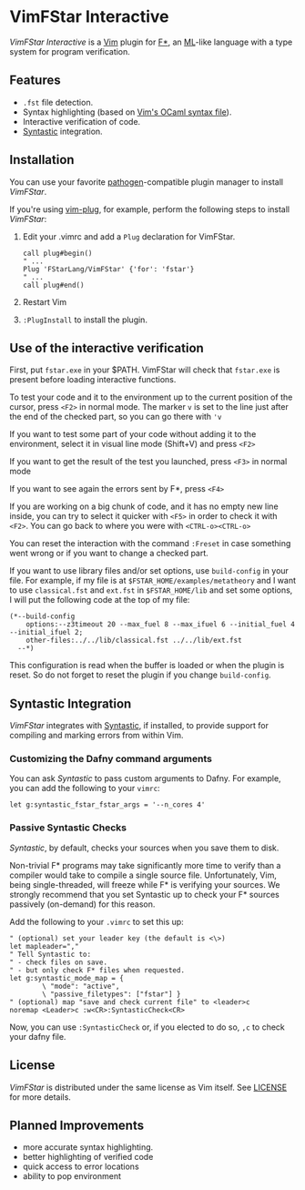 # VimFStar Interactive

*VimFStar Interactive* is a [Vim] plugin for [F*], an [ML]-like language with a type system for program verification.

## Features

- `.fst` file detection.
- Syntax highlighting (based on [Vim's OCaml syntax file]).
- Interactive verification of code.
- [Syntastic] integration.

## Installation

You can use your favorite [pathogen]-compatible plugin manager to install *VimFStar*. 

If you're using [vim-plug], for example, perform the following steps to install *VimFStar*:

1. Edit your .vimrc and add a `Plug` declaration for VimFStar.

	```vim
	call plug#begin()
	" ...
	Plug 'FStarLang/VimFStar' {'for': 'fstar'}
	" ...
	call plug#end()
	```

2. Restart Vim
3. `:PlugInstall` to install the plugin.

## Use of the interactive verification

First, put ```fstar.exe``` in your $PATH. VimFStar will check that ```fstar.exe``` is present before loading interactive functions.

To test your code and it to the environment up to the current position of the cursor, press ```<F2>``` in normal mode. The marker ```v``` is set to the line just after the end of the checked part, so you can go there with ```'v```

If you want to test some part of your code without adding it to the environment, select it in visual line mode (Shift+V) and press ```<F2>```

If you want to get the result of the test you launched, press ```<F3>``` in normal mode

If you want to see again the errors sent by F*, press ```<F4>```

If you are working on a big chunk of code, and it has no empty new line inside, you can try to select it quicker with ```<F5>``` in order to check it with ```<F2>```. You can go back to where you were with ```<CTRL-o><CTRL-o>``` 

You can reset the interaction with the command ```:Freset``` in case something went wrong or if
you want to change a checked part.

If you want to use library files and/or set options, use ```build-config``` in your file. For example, if my file is at ```$FSTAR_HOME/examples/metatheory``` and I want to use ```classical.fst``` and ```ext.fst``` in ```$FSTAR_HOME/lib``` and set some options, I will put the following code at the top of my file:

```fstar
(*--build-config
    options:--z3timeout 20 --max_fuel 8 --max_ifuel 6 --initial_fuel 4 --initial_ifuel 2;
    other-files:../../lib/classical.fst ../../lib/ext.fst
  --*)
```

This configuration is read when the buffer is loaded or when the plugin is reset. So do not forget to reset the plugin if you change `build-config`.

## Syntastic Integration

*VimFStar* integrates with [Syntastic], if installed, to provide support for compiling and marking errors from within Vim.

### Customizing the Dafny command arguments

You can ask *Syntastic* to pass custom arguments to Dafny. For example, you can add the following to your `vimrc`:

```vim
let g:syntastic_fstar_fstar_args = '--n_cores 4'
```

### Passive Syntastic Checks

*Syntastic*, by default, checks your sources when you save them to disk.

Non-trivial F* programs may take significantly more time to verify than a compiler would take to compile a single source file. Unfortunately, Vim, being single-threaded, will freeze while F* is verifying your sources. We strongly recommend that you set Syntastic up to check your F* sources passively (on-demand) for this reason.

Add the following to your `.vimrc` to set this up:

```vim
" (optional) set your leader key (the default is <\>)
let mapleader=","
" Tell Syntastic to:
" - check files on save.
" - but only check F* files when requested.
let g:syntastic_mode_map = {
        \ "mode": "active",
        \ "passive_filetypes": ["fstar"] }
" (optional) map "save and check current file" to <leader>c
noremap <Leader>c :w<CR>:SyntasticCheck<CR>
```

Now, you can use `:SyntasticCheck` or, if you elected to do so, `,c` to check your dafny file.

## License

*VimFStar* is distributed under the same license as Vim itself. See [LICENSE] for more details.

## Planned Improvements

- more accurate syntax highlighting.
- better highlighting of verified code
- quick access to error locations
- ability to pop environment

[ML]:http://en.wikipedia.org/wiki/ML_(programming_language)
[Vim]: http://www.vim.org
[F*]: http://www.fstar-lang.org
[vim-plug]: https://github.com/junegunn/vim-plug
[pathogen]: https://github.com/tpope/vim-pathogen
[syntastic]: https://github.com/scrooloose/syntastic
[Vim's OCaml syntax file]: https://github.com/vim/vim/blob/master/runtime/syntax/ocaml.vim
[LICENSE]: http://github.com/FStarLang/VimFStar/blob/master/LICENSE
